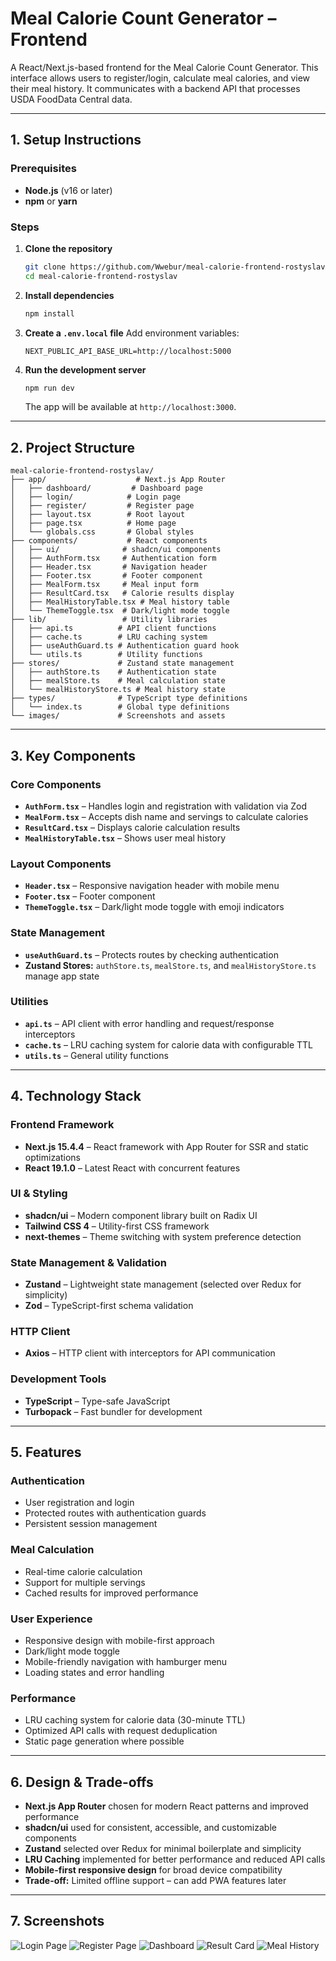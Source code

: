 # Meal Calorie Count Generator – Frontend

A React/Next.js-based frontend for the Meal Calorie Count Generator. This interface allows users to register/login, calculate meal calories, and view their meal history. It communicates with a backend API that processes USDA FoodData Central data.

---

## **1. Setup Instructions**

### **Prerequisites**

* **Node.js** (v16 or later)
* **npm** or **yarn**

### **Steps**

1. **Clone the repository**

   ```bash
   git clone https://github.com/Wwebur/meal-calorie-frontend-rostyslav.git
   cd meal-calorie-frontend-rostyslav
   ```

2. **Install dependencies**

   ```bash
   npm install
   ```

3. **Create a `.env.local` file**
   Add environment variables:

   ```env
   NEXT_PUBLIC_API_BASE_URL=http://localhost:5000
   ```

4. **Run the development server**

   ```bash
   npm run dev
   ```

   The app will be available at `http://localhost:3000`.

---

## **2. Project Structure**

```
meal-calorie-frontend-rostyslav/
├── app/                    # Next.js App Router
│   ├── dashboard/         # Dashboard page
│   ├── login/            # Login page
│   ├── register/         # Register page
│   ├── layout.tsx        # Root layout
│   ├── page.tsx          # Home page
│   └── globals.css       # Global styles
├── components/           # React components
│   ├── ui/              # shadcn/ui components
│   ├── AuthForm.tsx     # Authentication form
│   ├── Header.tsx       # Navigation header
│   ├── Footer.tsx       # Footer component
│   ├── MealForm.tsx     # Meal input form
│   ├── ResultCard.tsx   # Calorie results display
│   ├── MealHistoryTable.tsx # Meal history table
│   └── ThemeToggle.tsx  # Dark/light mode toggle
├── lib/                 # Utility libraries
│   ├── api.ts          # API client functions
│   ├── cache.ts        # LRU caching system
│   ├── useAuthGuard.ts # Authentication guard hook
│   └── utils.ts        # Utility functions
├── stores/             # Zustand state management
│   ├── authStore.ts    # Authentication state
│   ├── mealStore.ts    # Meal calculation state
│   └── mealHistoryStore.ts # Meal history state
├── types/              # TypeScript type definitions
│   └── index.ts        # Global type definitions
└── images/             # Screenshots and assets
```

---

## **3. Key Components**

### **Core Components**
* **`AuthForm.tsx`** – Handles login and registration with validation via Zod
* **`MealForm.tsx`** – Accepts dish name and servings to calculate calories
* **`ResultCard.tsx`** – Displays calorie calculation results
* **`MealHistoryTable.tsx`** – Shows user meal history

### **Layout Components**
* **`Header.tsx`** – Responsive navigation header with mobile menu
* **`Footer.tsx`** – Footer component
* **`ThemeToggle.tsx`** – Dark/light mode toggle with emoji indicators

### **State Management**
* **`useAuthGuard.ts`** – Protects routes by checking authentication
* **Zustand Stores:** `authStore.ts`, `mealStore.ts`, and `mealHistoryStore.ts` manage app state

### **Utilities**
* **`api.ts`** – API client with error handling and request/response interceptors
* **`cache.ts`** – LRU caching system for calorie data with configurable TTL
* **`utils.ts`** – General utility functions

---

## **4. Technology Stack**

### **Frontend Framework**
* **Next.js 15.4.4** – React framework with App Router for SSR and static optimizations
* **React 19.1.0** – Latest React with concurrent features

### **UI & Styling**
* **shadcn/ui** – Modern component library built on Radix UI
* **Tailwind CSS 4** – Utility-first CSS framework
* **next-themes** – Theme switching with system preference detection

### **State Management & Validation**
* **Zustand** – Lightweight state management (selected over Redux for simplicity)
* **Zod** – TypeScript-first schema validation

### **HTTP Client**
* **Axios** – HTTP client with interceptors for API communication

### **Development Tools**
* **TypeScript** – Type-safe JavaScript
* **Turbopack** – Fast bundler for development

---

## **5. Features**

### **Authentication**
* User registration and login
* Protected routes with authentication guards
* Persistent session management

### **Meal Calculation**
* Real-time calorie calculation
* Support for multiple servings
* Cached results for improved performance

### **User Experience**
* Responsive design with mobile-first approach
* Dark/light mode toggle
* Mobile-friendly navigation with hamburger menu
* Loading states and error handling

### **Performance**
* LRU caching system for calorie data (30-minute TTL)
* Optimized API calls with request deduplication
* Static page generation where possible

---

## **6. Design & Trade-offs**

* **Next.js App Router** chosen for modern React patterns and improved performance
* **shadcn/ui** used for consistent, accessible, and customizable components
* **Zustand** selected over Redux for minimal boilerplate and simplicity
* **LRU Caching** implemented for better performance and reduced API calls
* **Mobile-first responsive design** for broad device compatibility
* **Trade-off:** Limited offline support – can add PWA features later

---

## **7. Screenshots**

![Login Page](./images/login.png)
![Register Page](./images/register.png)
![Dashboard](./images/dashboard.png)
![Result Card](./images/result_card.png)
![Meal History](./images/meal_history.png)